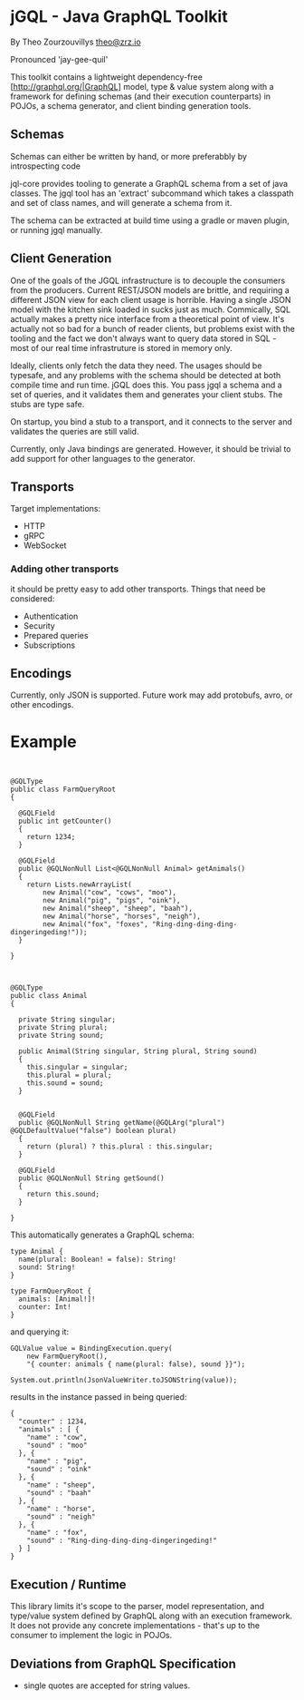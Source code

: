 # jGQL - Java GraphQL Toolkit

By Theo Zourzouvillys <theo@zrz.io>

Pronounced 'jay-gee-quil'

This toolkit contains a lightweight dependency-free [http://graphql.org/|GraphQL] model, type & value system along with a framework for defining schemas (and their execution counterparts) in POJOs, a schema generator, and client binding generation tools.

## Schemas

Schemas can either be written by hand, or more preferabbly by introspecting code

jql-core provides tooling to generate a GraphQL schema from a set of java classes.  The jgql tool has an 'extract' subcommand which takes a classpath and set of class names, and will generate a schema from it.

The schema can be extracted at build time using a gradle or maven plugin, or running jgql manually.

## Client Generation

One of the goals of the JGQL infrastructure is to decouple the consumers from the producers.  Current REST/JSON models are brittle, and requiring a different JSON view for each client usage is horrible.  Having a single JSON model with the kitchen sink loaded in sucks just as much.  Commically, SQL actually makes a pretty nice interface from a theoretical point of view.  It's actually not so bad for a bunch of reader clients, but problems exist with the tooling and the fact we don't always want to query data stored in SQL - most of our real time infrastruture is stored in memory only.

Ideally, clients only fetch the data they need.  The usages should be typesafe, and any problems with the schema should be detected at both compile time and run time.  jGQL does this.  You pass jgql a schema and a set of queries, and it validates them and generates your client stubs.  The stubs are type safe.

On startup, you bind a stub to a transport, and it connects to the server and validates the queries are still valid.

Currently, only Java bindings are generated.  However, it should be trivial to add support for other languages to the generator.

## Transports

Target implementations:

- HTTP
- gRPC
- WebSocket

### Adding other transports

it should be pretty easy to add other transports.  Things that need be considered:

- Authentication
- Security
- Prepared queries
- Subscriptions

## Encodings

Currently, only JSON is supported.  Future work may add protobufs, avro, or other encodings.

# Example


```


@GQLType
public class FarmQueryRoot
{

  @GQLField
  public int getCounter()
  {
    return 1234;
  }

  @GQLField
  public @GQLNonNull List<@GQLNonNull Animal> getAnimals()
  {
    return Lists.newArrayList(
        new Animal("cow", "cows", "moo"),
        new Animal("pig", "pigs", "oink"),
        new Animal("sheep", "sheep", "baah"),
        new Animal("horse", "horses", "neigh"),
        new Animal("fox", "foxes", "Ring-ding-ding-ding-dingeringeding!"));
  }

}



@GQLType
public class Animal
{

  private String singular;
  private String plural;
  private String sound;

  public Animal(String singular, String plural, String sound)
  {
    this.singular = singular;
    this.plural = plural;
    this.sound = sound;
  }

  
  @GQLField
  public @GQLNonNull String getName(@GQLArg("plural") @GQLDefaultValue("false") boolean plural)
  {
    return (plural) ? this.plural : this.singular;
  }

  @GQLField
  public @GQLNonNull String getSound()
  {
    return this.sound;
  }

}
```

This automatically generates a GraphQL schema:

```
type Animal {
  name(plural: Boolean! = false): String!
  sound: String!
}

type FarmQueryRoot {
  animals: [Animal!]!
  counter: Int!
}
```

and querying it:

```
GQLValue value = BindingExecution.query(
	new FarmQueryRoot(),
	"{ counter: animals { name(plural: false), sound }}");

System.out.println(JsonValueWriter.toJSONString(value));
```

results in the instance passed in being queried:

```
{
  "counter" : 1234,
  "animals" : [ {
    "name" : "cow",
    "sound" : "moo"
  }, {
    "name" : "pig",
    "sound" : "oink"
  }, {
    "name" : "sheep",
    "sound" : "baah"
  }, {
    "name" : "horse",
    "sound" : "neigh"
  }, {
    "name" : "fox",
    "sound" : "Ring-ding-ding-ding-dingeringeding!"
  } ]
}
```


## Execution / Runtime

This library limits it's scope to the parser, model representation, and type/value system defined by GraphQL along with an execution framework.  It does not provide any concrete implementations - that's up to the consumer to implement the logic in POJOs.


## Deviations from GraphQL Specification

- single quotes are accepted for string values.


